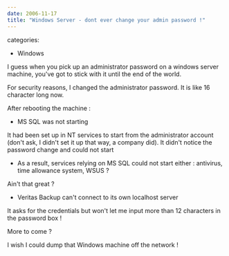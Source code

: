 ```yaml
---
date: 2006-11-17
title: "Windows Server - dont ever change your admin password !"
---
```








categories:
- Windows


I guess when you pick up an administrator password on a windows server machine, you've got to stick with it until the end of the world.

For security reasons, I changed the administrator password.
It is like 16 character long now.

After rebooting the machine :
- MS SQL was not starting

It had been set up in NT services to start from the administrator account (don't ask, I didn't set it up that way, a company did).
It didn't notice the password change and could not start

- As a result, services relying on MS SQL could not start either : antivirus, time allowance system, WSUS ?

Ain't that great ?

- Veritas Backup can't connect to its own localhost server

It asks for the credentials but won't let me input more than 12 characters in the password box !

More to come ?

I wish I could dump that Windows machine off the network !
